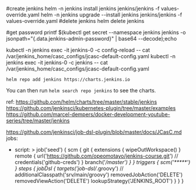 #create jenkins
helm -n jenkins install jenkins jenkins/jenkins -f values-override.yaml
helm -n jenkins upgrade --install jenkins jenkins/jenkins -f values-override.yaml
#delete jenkins
helm delete jenkins

#get password
printf $(kubectl get secret --namespace jenkins jenkins -o jsonpath="{.data.jenkins-admin-password}" | base64 --decode);echo


kubectl -n jenkins exec -it jenkins-0 -c config-reload -- cat /var/jenkins_home/casc_configs/jcasc-default-config.yaml
kubectl -n jenkins exec -it jenkins-0 -c jenkins -- cat /var/jenkins_home/casc_configs/jcasc-default-config.yaml
```console
helm repo add jenkins https://charts.jenkins.io
```
You can then run `helm search repo jenkins` to see the charts.

ref:
https://github.com/helm/charts/tree/master/stable/jenkins
https://github.com/jenkinsci/kubernetes-plugin/tree/master/examples
https://github.com/marcel-dempers/docker-development-youtube-series/tree/master/jenkins




https://github.com/jenkinsci/job-dsl-plugin/blob/master/docs/JCasC.md
jobs:
- script: >
job('seed') {
scm {
git {
extensions {
wipeOutWorkspace()
}
remote {
url('https://github.com/opeomotayo/jenkins-course.git')
// credentials('github-creds')
}
branch('*/master')
}
}
triggers {
scm('*****')
}
steps {
jobDsl {
targets('job-dsl/*.groovy')
// additionalClasspath('srv/main/groovy')
removedJobAction('DELETE')
removedViewAction('DELETE')
lookupStrategy('JENKINS_ROOT')
}
}
}


